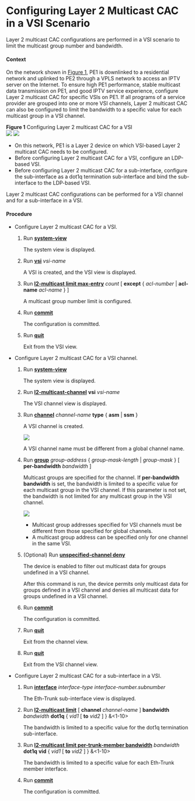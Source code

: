 Configuring Layer 2 Multicast CAC in a VSI Scenario
===================================================

Layer 2 multicast CAC configurations are performed in a VSI scenario to limit the multicast group number and bandwidth.

#### Context

On the network shown in [Figure 1](#EN-US_TASK_0172367906__fig_dc_vrp_l2mc_cfg_06101), PE1 is downlinked to a residential network and uplinked to PE2 through a VPLS network to access an IPTV server on the Internet. To ensure high PE1 performance, stable multicast data transmission on PE1, and good IPTV service experience, configure Layer 2 multicast CAC for specific VSIs on PE1. If all programs of a service provider are grouped into one or more VSI channels, Layer 2 multicast CAC can also be configured to limit the bandwidth to a specific value for each multicast group in a VSI channel.

**Figure 1** Configuring Layer 2 multicast CAC for a VSI  
![](images/fig_dc_vrp_l2mc_cfg_06101.png)
![](../../../../public_sys-resources/note_3.0-en-us.png) 

* On this network, PE1 is a Layer 2 device on which VSI-based Layer 2 multicast CAC needs to be configured.
* Before configuring Layer 2 multicast CAC for a VSI, configure an LDP-based VSI.
* Before configuring Layer 2 multicast CAC for a sub-interface, configure the sub-interface as a dot1q termination sub-interface and bind the sub-interface to the LDP-based VSI.

Layer 2 multicast CAC configurations can be performed for a VSI channel and for a sub-interface in a VSI.


#### Procedure

* Configure Layer 2 multicast CAC for a VSI.
  1. Run [**system-view**](cmdqueryname=system-view)
     
     
     
     The system view is displayed.
  2. Run [**vsi**](cmdqueryname=vsi) *vsi-name*
     
     
     
     A VSI is created, and the VSI view is displayed.
  3. Run [**l2-multicast limit max-entry**](cmdqueryname=l2-multicast+limit+max-entry) *count* [ **except** { *acl-number* | **acl-name** *acl-name* } ]
     
     
     
     A multicast group number limit is configured.
  4. Run [**commit**](cmdqueryname=commit)
     
     
     
     The configuration is committed.
  5. Run [**quit**](cmdqueryname=quit)
     
     
     
     Exit from the VSI view.
* Configure Layer 2 multicast CAC for a VSI channel.
  1. Run [**system-view**](cmdqueryname=system-view)
     
     
     
     The system view is displayed.
  2. Run [**l2-multicast-channel**](cmdqueryname=l2-multicast-channel) **vsi** *vsi-name*
     
     
     
     The VSI channel view is displayed.
  3. Run [**channel**](cmdqueryname=channel) *channel-name* **type** { **asm** | **ssm** }
     
     
     
     A VSI channel is created.
     
     
     
     ![](../../../../public_sys-resources/note_3.0-en-us.png) 
     
     A VSI channel name must be different from a global channel name.
  4. Run [**group**](cmdqueryname=group) *group-address* { *group-mask-length* | *group-mask* } [ **per-bandwidth** *bandwidth* ]
     
     
     
     Multicast groups are specified for the channel. If **per-bandwidth** **bandwidth** is set, the bandwidth is limited to a specific value for each multicast group in the VSI channel. If this parameter is not set, the bandwidth is not limited for any multicast group in the VSI channel.
     
     
     
     ![](../../../../public_sys-resources/note_3.0-en-us.png) 
     + Multicast group addresses specified for VSI channels must be different from those specified for global channels.
     + A multicast group address can be specified only for one channel in the same VSI.
  5. (Optional) Run [**unspecified-channel deny**](cmdqueryname=unspecified-channel+deny)
     
     
     
     The device is enabled to filter out multicast data for groups undefined in a VSI channel.
     
     
     
     After this command is run, the device permits only multicast data for groups defined in a VSI channel and denies all multicast data for groups undefined in a VSI channel.
  6. Run [**commit**](cmdqueryname=commit)
     
     
     
     The configuration is committed.
  7. Run [**quit**](cmdqueryname=quit)
     
     
     
     Exit from the channel view.
  8. Run [**quit**](cmdqueryname=quit)
     
     
     
     Exit from the VSI channel view.
* Configure Layer 2 multicast CAC for a sub-interface in a VSI.
  1. Run [**interface**](cmdqueryname=interface) *interface-type* *interface-number.subnumber*
     
     
     
     The Eth-Trunk sub-interface view is displayed.
  2. Run [**l2-multicast limit**](cmdqueryname=l2-multicast+limit) [ **channel** *channel-name* ] **bandwidth** *bandwidth* **dot1q** { *vid1* [ **to** *vid2* ] } &<1-10>
     
     
     
     The bandwidth is limited to a specific value for the dot1q termination sub-interface.
  3. Run [**l2-multicast limit per-trunk-member bandwidth**](cmdqueryname=l2-multicast+limit+per-trunk-member+bandwidth) *bandwidth* **dot1q** **vid** { *vid1* [ **to** *vid2* ] } &<1-10>
     
     
     
     The bandwidth is limited to a specific value for each Eth-Trunk member interface.
  4. Run [**commit**](cmdqueryname=commit)
     
     
     
     The configuration is committed.